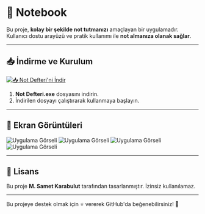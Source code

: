 # 🚀 Notebook

Bu proje, **kolay bir şekilde not tutmanızı** amaçlayan bir uygulamadır. Kullanıcı dostu arayüzü ve pratik kullanımı ile **not almanıza olanak sağlar**.

---

## 📥 İndirme ve Kurulum

[![📥 Not Defteri'ni İndir](https://img.shields.io/badge/📥%20İndir-Not%20Defteri.exe-blue)](https://github.com/msametkarabulut/Notebook/blob/main/Not%20Defteri.exe)

1. **Not Defteri.exe** dosyasını indirin.
2. İndirilen dosyayı çalıştırarak kullanmaya başlayın.

---

## 📸 Ekran Görüntüleri

![Uygulama Görseli](https://sametkarabulut.com/wp-content/uploads/2025/02/Ekran-goruntusu-2025-02-19-124625.png)
![Uygulama Görseli](https://sametkarabulut.com/wp-content/uploads/2025/02/Ekran-goruntusu-2025-02-19-124633.png)
![Uygulama Görseli](https://sametkarabulut.com/wp-content/uploads/2025/02/Ekran-goruntusu-2025-02-19-130112.png)
![Uygulama Görseli](https://sametkarabulut.com/wp-content/uploads/2025/02/Ekran-goruntusu-2025-02-19-130123.png)

---

## 📜 Lisans

Bu proje **M. Samet Karabulut** tarafından tasarlanmıştır. İzinsiz kullanılamaz.

---

Bu projeye destek olmak için ⭐ vererek GitHub'da beğenebilirsiniz! 🚀
